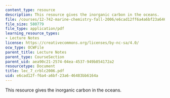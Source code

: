 ```yaml
---
content_type: resource
description: This resource gives the inorganic carbon in the oceans.
file: /courses/12-742-marine-chemistry-fall-2006/e6cad12ff6a4a6bf23a646483bb6164a_lec_7_crblc2006.pdf
file_size: 580779
file_type: application/pdf
learning_resource_types:
- Lecture Notes
license: https://creativecommons.org/licenses/by-nc-sa/4.0/
ocw_type: OCWFile
parent_title: Lecture Notes
parent_type: CourseSection
parent_uid: aea90c21-2574-04ea-4537-949b854172a2
resourcetype: Document
title: lec_7_crblc2006.pdf
uid: e6cad12f-f6a4-a6bf-23a6-46483bb6164a
---
```

This resource gives the inorganic carbon in the oceans.